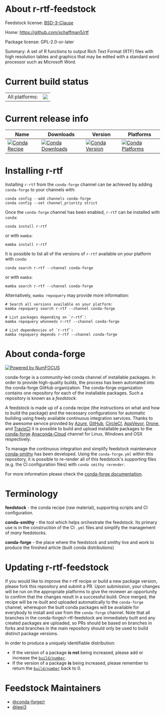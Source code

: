 About r-rtf-feedstock
=====================

Feedstock license: [BSD-3-Clause](https://github.com/conda-forge/r-rtf-feedstock/blob/main/LICENSE.txt)

Home: https://github.com/schaffman5/rtf

Package license: GPL-2.0-or-later

Summary: A set of R functions to output Rich Text Format (RTF) files with high resolution tables and graphics that may be edited with a standard word processor such as Microsoft Word.

Current build status
====================


<table><tr><td>All platforms:</td>
    <td>
      <a href="https://dev.azure.com/conda-forge/feedstock-builds/_build/latest?definitionId=17864&branchName=main">
        <img src="https://dev.azure.com/conda-forge/feedstock-builds/_apis/build/status/r-rtf-feedstock?branchName=main">
      </a>
    </td>
  </tr>
</table>

Current release info
====================

| Name | Downloads | Version | Platforms |
| --- | --- | --- | --- |
| [![Conda Recipe](https://img.shields.io/badge/recipe-r--rtf-green.svg)](https://anaconda.org/conda-forge/r-rtf) | [![Conda Downloads](https://img.shields.io/conda/dn/conda-forge/r-rtf.svg)](https://anaconda.org/conda-forge/r-rtf) | [![Conda Version](https://img.shields.io/conda/vn/conda-forge/r-rtf.svg)](https://anaconda.org/conda-forge/r-rtf) | [![Conda Platforms](https://img.shields.io/conda/pn/conda-forge/r-rtf.svg)](https://anaconda.org/conda-forge/r-rtf) |

Installing r-rtf
================

Installing `r-rtf` from the `conda-forge` channel can be achieved by adding `conda-forge` to your channels with:

```
conda config --add channels conda-forge
conda config --set channel_priority strict
```

Once the `conda-forge` channel has been enabled, `r-rtf` can be installed with `conda`:

```
conda install r-rtf
```

or with `mamba`:

```
mamba install r-rtf
```

It is possible to list all of the versions of `r-rtf` available on your platform with `conda`:

```
conda search r-rtf --channel conda-forge
```

or with `mamba`:

```
mamba search r-rtf --channel conda-forge
```

Alternatively, `mamba repoquery` may provide more information:

```
# Search all versions available on your platform:
mamba repoquery search r-rtf --channel conda-forge

# List packages depending on `r-rtf`:
mamba repoquery whoneeds r-rtf --channel conda-forge

# List dependencies of `r-rtf`:
mamba repoquery depends r-rtf --channel conda-forge
```


About conda-forge
=================

[![Powered by
NumFOCUS](https://img.shields.io/badge/powered%20by-NumFOCUS-orange.svg?style=flat&colorA=E1523D&colorB=007D8A)](https://numfocus.org)

conda-forge is a community-led conda channel of installable packages.
In order to provide high-quality builds, the process has been automated into the
conda-forge GitHub organization. The conda-forge organization contains one repository
for each of the installable packages. Such a repository is known as a *feedstock*.

A feedstock is made up of a conda recipe (the instructions on what and how to build
the package) and the necessary configurations for automatic building using freely
available continuous integration services. Thanks to the awesome service provided by
[Azure](https://azure.microsoft.com/en-us/services/devops/), [GitHub](https://github.com/),
[CircleCI](https://circleci.com/), [AppVeyor](https://www.appveyor.com/),
[Drone](https://cloud.drone.io/welcome), and [TravisCI](https://travis-ci.com/)
it is possible to build and upload installable packages to the
[conda-forge](https://anaconda.org/conda-forge) [Anaconda-Cloud](https://anaconda.org/)
channel for Linux, Windows and OSX respectively.

To manage the continuous integration and simplify feedstock maintenance
[conda-smithy](https://github.com/conda-forge/conda-smithy) has been developed.
Using the ``conda-forge.yml`` within this repository, it is possible to re-render all of
this feedstock's supporting files (e.g. the CI configuration files) with ``conda smithy rerender``.

For more information please check the [conda-forge documentation](https://conda-forge.org/docs/).

Terminology
===========

**feedstock** - the conda recipe (raw material), supporting scripts and CI configuration.

**conda-smithy** - the tool which helps orchestrate the feedstock.
                   Its primary use is in the construction of the CI ``.yml`` files
                   and simplify the management of *many* feedstocks.

**conda-forge** - the place where the feedstock and smithy live and work to
                  produce the finished article (built conda distributions)


Updating r-rtf-feedstock
========================

If you would like to improve the r-rtf recipe or build a new
package version, please fork this repository and submit a PR. Upon submission,
your changes will be run on the appropriate platforms to give the reviewer an
opportunity to confirm that the changes result in a successful build. Once
merged, the recipe will be re-built and uploaded automatically to the
`conda-forge` channel, whereupon the built conda packages will be available for
everybody to install and use from the `conda-forge` channel.
Note that all branches in the conda-forge/r-rtf-feedstock are
immediately built and any created packages are uploaded, so PRs should be based
on branches in forks and branches in the main repository should only be used to
build distinct package versions.

In order to produce a uniquely identifiable distribution:
 * If the version of a package **is not** being increased, please add or increase
   the [``build/number``](https://docs.conda.io/projects/conda-build/en/latest/resources/define-metadata.html#build-number-and-string).
 * If the version of a package **is** being increased, please remember to return
   the [``build/number``](https://docs.conda.io/projects/conda-build/en/latest/resources/define-metadata.html#build-number-and-string)
   back to 0.

Feedstock Maintainers
=====================

* [@conda-forge/r](https://github.com/conda-forge/r/)
* [@leej3](https://github.com/leej3/)

